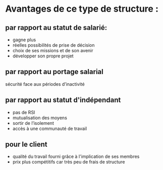 # Avantages de ce type de structure : 

## par rapport au statut de salarié: 
* gagne plus
* réelles possibilités de prise de décision
* choix de ses missions et de son avenir
* développer son propre projet

## par rapport au portage salarial
sécurité face aux périodes d’inactivité

## par rapport au statut d'indépendant
* pas de RSI
* mutualisation des moyens
* sortir de l’isolement
* accès à une communauté de travail

## pour le client
* qualité du travail fourni grâce à l'implication de ses membres
* prix plus compétitifs car très peu de frais de structure

